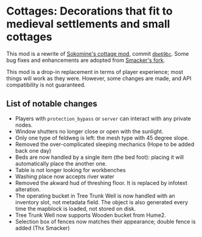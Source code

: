# Cottages: Decorations that fit to medieval settlements and small cottages

This mod is a rewrite of [Sokomine's cottage mod](https://github.com/Sokomine/cottages), commit [`dbe69bc`](https://github.com/Sokomine/cottages/commit/dbe69bcfafa2efc256554b9fa3b9196b35928f1e). Some bug fixes and enhancements are adopted from [Smacker's fork](https://github.com/h-v-smacker/cottages).

This mod is a drop-in replacement in terms of player experience; most things will work as they were. However, some changes are made, and API compatibility is not guaranteed.


## List of notable changes

* Players with `protection_bypass` or `server` can interact with any private nodes.
* Window shutters no longer close or open with the sunlight.
* Only one type of feldweg is left: the mesh type with 45 degree slope.
* Removed the over-complicated sleeping mechanics (Hope to be added back one day)
* Beds are now handled by a single item (the bed foot): placing it will automatically place the another one.
* Table is not longer looking for workbenches
* Washing place now accepts river water
* Removed the akward hud of threshing floor. It is replaced by infotext alteration.
* The operating bucket in Tree Trunk Well is now handled with an inventory slot, not metadata field. The object is also generated every time the mapblock is loaded, not stored on disk.
* Tree Trunk Well now supports Wooden bucket from Hume2.
* Selection box of fences now matches their appearance; double fence is added (Thx Smacker)
